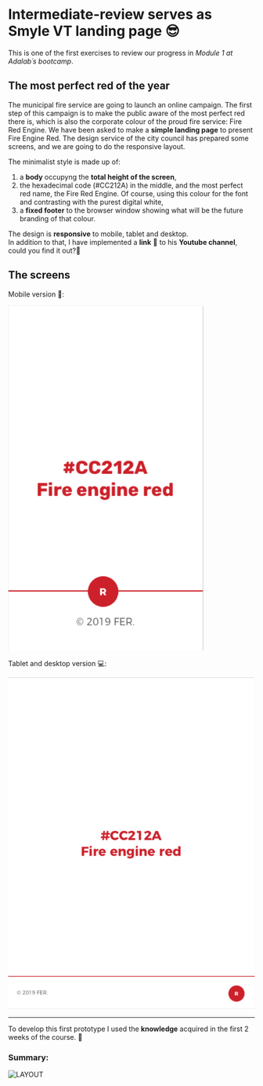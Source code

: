 # Intermediate-review serves as Smyle VT landing page 😎

This is one of the first exercises to review our progress in _Module 1 at Adalab´s bootcamp_.

## The most perfect red of the year

The municipal fire service are going to launch an online campaign.
The first step of this campaign is to make the public aware of the most perfect red there is, which is also the corporate colour of the proud fire service: Fire Red Engine.
We have been asked to make a **simple landing page** to present Fire Engine Red. 
The design service of the city council has prepared some screens, and we are going to do the responsive layout.

The minimalist style is made up of:

1. a **body** occupyng the **total height of the screen**, 
2. the hexadecimal code (#CC212A) in the middle, and the most perfect red name, the Fire Red Engine. Of course, using this colour for the font and contrasting with the purest digital white,
3. a **fixed footer** to the browser window showing what will be the future branding of that colour.

The design is **responsive** to mobile, tablet and desktop.  
In addition to that, I have implemented a **link** 🔗 to his **Youtube channel**, could you find it out?👀

## The screens

Mobile version 📱:

![](./images/mobile.png)

Tablet and desktop version 💻:

![](./images/tablet.png)

---

To develop this first prototype I used the **knowledge** acquired in the first 2 weeks of the course. 💪

### Summary:

![LAYOUT](https://user-images.githubusercontent.com/81922944/129322196-2a1a9997-57eb-4af0-840d-829127720ef5.png)
